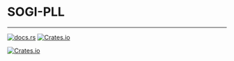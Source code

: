 # SOGI-PLL

---

[![docs.rs](https://img.shields.io/docsrs/sogi_pll)](https://docs.rs/sogi_pll/latest/sogi_pll/)
[![Crates.io](https://img.shields.io/crates/v/sogi_pll)](https://crates.io/crates/sogi_pll)

[![Crates.io](https://img.shields.io/crates/l/sogi_pll)](https://crates.io/crates/sogi_pll)
